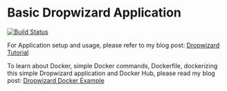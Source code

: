 # Basic Dropwizard Application

[![Build Status](https://app.travis-ci.com/ajtechdeveloper/BasicDropwizard.svg?branch=master)](https://app.travis-ci.com/ajtechdeveloper/BasicDropwizard)

For Application setup and usage, please refer to my blog post: [Dropwizard Tutorial](http://softwaredevelopercentral.blogspot.com/2017/07/dropwizard-tutorial.html)

To learn about Docker, simple Docker commands, Dockerfile, dockerizing this simple Dropwizard application and Docker Hub, please read my blog post: [Dropwizard Docker Example](http://softwaredevelopercentral.blogspot.com/2017/11/dropwizard-docker-example.html)
